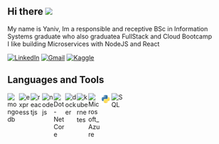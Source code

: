 ## Hi there <img src="https://raw.githubusercontent.com/MartinHeinz/MartinHeinz/master/wave.gif" width="30px">

My name is Yaniv, Im a responsible and receptive BSc in Information Systems graduate who also graduatea FullStack and Cloud Bootcamp  
I like building Microservices with NodeJS and React 


[![LinkedIn](https://img.shields.io/badge/--linkedin?label=LinkedIn&logo=LinkedIn&style=social)](https://www.linkedin.com/in/Yaniv77)
[![Gmail](https://img.shields.io/badge/--linkedin?label=Gmail&logo=gmail&style=social)](mailto:Yanivv77@gmail.com)
[![Kaggle](https://img.shields.io/badge/--linkedin?label=Kaggle&logo=Kaggle&style=social)](https://www.kaggle.com/yanivv77)


### <h2>Languages and Tools</h2>

<img align="left" alt="mongodb" width="26px" align="left" src="https://www.vectorlogo.zone/logos/mongodb/mongodb-icon.svg" />
<img align="left" alt="express" width="26px" src="https://www.vectorlogo.zone/logos/expressjs/expressjs-icon.svg" />
<img align="left" alt="reactjs" width="26px" src="https://www.vectorlogo.zone/logos/reactjs/reactjs-icon.svg" />
<img align="left" alt="nodejs" width="26px" src="https://www.vectorlogo.zone/logos/nodejs/nodejs-icon.svg"/>
<img align="left" alt="Dot-Net Core" width="26px" src="https://upload.wikimedia.org/wikipedia/commons/e/ee/.NET_Core_Logo.svg" />
<img align="left" alt="docker" width="26px" src="https://www.vectorlogo.zone/logos/docker/docker-icon.svg"/>
<img align="left" alt="kubernetes" width="26px" src="https://www.vectorlogo.zone/logos/kubernetes/kubernetes-icon.svg"/>
<img align="left" alt="Microsoft_Azure" width="26px" src="https://www.vectorlogo.zone/logos/microsoft_azure/microsoft_azure-icon.svg" />

<img align="left" alt="Python" width="26px" src="https://raw.githubusercontent.com/github/explore/80688e429a7d4ef2fca1e82350fe8e3517d3494d/topics/python/python.png" />
<img align="left" alt="SQL" width="26px" src="https://github.com/amido/azure-vector-icons/blob/master/icons/SQL%20Database%20(SQL%20Azure).svg" />






